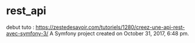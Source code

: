 rest_api
========
debut tuto : https://zestedesavoir.com/tutoriels/1280/creez-une-api-rest-avec-symfony-3/
A Symfony project created on October 31, 2017, 6:48 pm.
